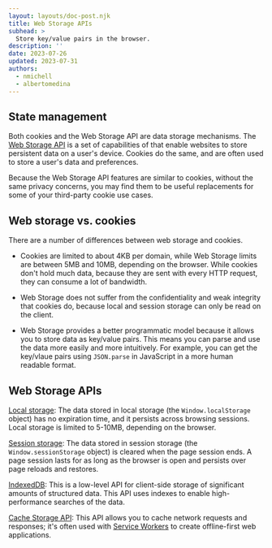 ```yaml
---
layout: layouts/doc-post.njk
title: Web Storage APIs
subhead: >
  Store key/value pairs in the browser.
description: ''
date: 2023-07-26
updated: 2023-07-31
authors:
  - nmichell
  - albertomedina
---
```


## State management

Both cookies and the Web Storage API are data storage mechanisms. The [Web Storage API](https://developer.mozilla.org/docs/Web/API/Web_Storage_API) is a set of capabilities of that enable websites to store persistent data on a user's device. Cookies do the same, and are often used to store a user's data and preferences.

Because the Web Storage API features are similar to cookies, without the same privacy concerns, you may find them to be useful replacements for some of your third-party cookie use cases.

## Web storage vs. cookies

There are a number of differences between web storage and cookies.

- Cookies are limited to about 4KB per domain, while Web Storage limits are between 5MB and 10MB, depending on the browser. While cookies don't hold much data, because they are sent with every HTTP request, they can consume a lot of bandwidth.

- Web Storage does not suffer from the confidentiality and weak integrity that cookies do, because local and session storage can only be read on the client.

- Web Storage provides a better programmatic model because it allows you to store data as key/value pairs. This means you can parse and use the data more easily and more intuitively. For example, you can get the key/vlaue pairs using `JSON.parse` in JavaScript in a more human readable format.

## Web Storage APIs

[Local storage](https://www.w3schools.com/jsref/prop_win_localstorage.asp): The data stored in local storage (the `Window.localStorage` object) has no expiration time, and it persists across browsing sessions. Local storage is limited to 5-10MB, depending on the browser.

[Session storage](https://www.w3schools.com/jsref/prop_win_sessionstorage.asp): The data stored in session storage (the `Window.sessionStorage` object) is cleared when the page session ends. A page session lasts for as long as the browser is open and persists over page reloads and restores.

[IndexedDB](https://web.dev/indexeddb/): This is a low-level API for client-side storage of significant amounts of structured data. This API uses indexes to enable high-performance searches of the data.

[Cache Storage API](https://web.dev/learn/pwa/caching/): This API allows you to cache network requests and responses; it's often used with [Service Workers](https://developer.mozilla.org/docs/Web/API/Service_Worker_API) to create offline-first web applications.
